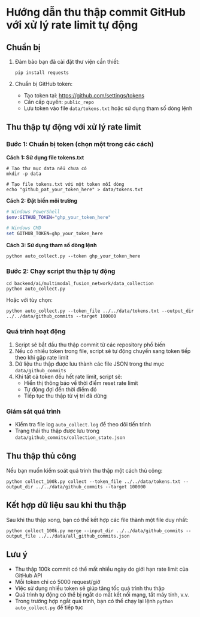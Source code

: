 # Hướng dẫn thu thập commit GitHub với xử lý rate limit tự động

## Chuẩn bị

1. Đảm bảo bạn đã cài đặt thư viện cần thiết:

   ```
   pip install requests
   ```

2. Chuẩn bị GitHub token:
   - Tạo token tại: https://github.com/settings/tokens
   - Cần cấp quyền: `public_repo`
   - Lưu token vào file `data/tokens.txt` hoặc sử dụng tham số dòng lệnh

## Thu thập tự động với xử lý rate limit

### Bước 1: Chuẩn bị token (chọn một trong các cách)

**Cách 1: Sử dụng file tokens.txt**

```
# Tạo thư mục data nếu chưa có
mkdir -p data

# Tạo file tokens.txt với một token mỗi dòng
echo "github_pat_your_token_here" > data/tokens.txt
```

**Cách 2: Đặt biến môi trường**

```powershell
# Windows PowerShell
$env:GITHUB_TOKEN="ghp_your_token_here"

# Windows CMD
set GITHUB_TOKEN=ghp_your_token_here
```

**Cách 3: Sử dụng tham số dòng lệnh**

```
python auto_collect.py --token ghp_your_token_here
```

### Bước 2: Chạy script thu thập tự động

```
cd backend/ai/multimodal_fusion_network/data_collection
python auto_collect.py
```

Hoặc với tùy chọn:

```
python auto_collect.py --token_file ../../data/tokens.txt --output_dir ../../data/github_commits --target 100000
```

### Quá trình hoạt động

1. Script sẽ bắt đầu thu thập commit từ các repository phổ biến
2. Nếu có nhiều token trong file, script sẽ tự động chuyển sang token tiếp theo khi gặp rate limit
3. Dữ liệu thu thập được lưu thành các file JSON trong thư mục `data/github_commits`
4. Khi tất cả token đều hết rate limit, script sẽ:
   - Hiển thị thông báo về thời điểm reset rate limit
   - Tự động đợi đến thời điểm đó
   - Tiếp tục thu thập từ vị trí đã dừng

### Giám sát quá trình

- Kiểm tra file log `auto_collect.log` để theo dõi tiến trình
- Trạng thái thu thập được lưu trong `data/github_commits/collection_state.json`

## Thu thập thủ công

Nếu bạn muốn kiểm soát quá trình thu thập một cách thủ công:

```
python collect_100k.py collect --token_file ../../data/tokens.txt --output_dir ../../data/github_commits --target 100000
```

## Kết hợp dữ liệu sau khi thu thập

Sau khi thu thập xong, bạn có thể kết hợp các file thành một file duy nhất:

```
python collect_100k.py merge --input_dir ../../data/github_commits --output_file ../../data/all_github_commits.json
```

## Lưu ý

- Thu thập 100k commit có thể mất nhiều ngày do giới hạn rate limit của GitHub API
- Mỗi token chỉ có 5000 request/giờ
- Việc sử dụng nhiều token sẽ giúp tăng tốc quá trình thu thập
- Quá trình tự động có thể bị ngắt do mất kết nối mạng, tắt máy tính, v.v.
- Trong trường hợp ngắt quá trình, bạn có thể chạy lại lệnh `python auto_collect.py` để tiếp tục

